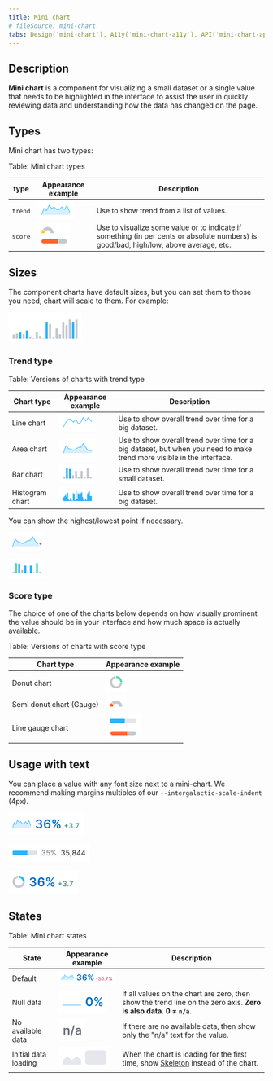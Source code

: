 ```yaml
---
title: Mini chart
# fileSource: mini-chart
tabs: Design('mini-chart'), A11y('mini-chart-a11y'), API('mini-chart-api'), Changelog('mini-chart-changelog')
---
```


## Description

**Mini chart** is a component for visualizing a small dataset or a single value that needs to be highlighted in the interface to assist the user in quickly reviewing data and understanding how the data has changed on the page.

## Types

Mini chart has two types:

Table: Mini chart types

| type       | Appearance example | Description |
| ---------- | ------------------ | ----------- |
| `trend`    | ![](static/trend.png) | Use to show trend from a list of values. |
| `score`    | ![](static/score.png) | Use to visualize some value or to indicate if something (in per cents or absolute numbers) is good/bad, high/low, above average, etc. |

## Sizes

The component charts have default sizes, but you can set them to those you need, chart will scale to them. For example:

![](static/trend-bar-size-big.png)

### Trend type

Table: Versions of charts with trend type

| Chart type       | Appearance example | Description |
| ---------------- | ------------------ | ----------- |
| Line chart       | ![](static/trend-line.png) | Use to show overall trend over time for a big dataset.|
| Area chart       | ![](static/trend-area.png) | Use to show overall trend over time for a big dataset, but when you need to make trend more visible in the interface.|
| Bar chart        | ![](static/trend-bar.png) | Use to show overall trend over time for a small dataset. |
| Histogram chart  | ![](static/trend-histogram.png) |Use to show overall trend over time for a big dataset. |

You can show the highest/lowest point if necessary.

![](static/trend-point.png)

![](static/trend-bar-point.png)

### Score type

The choice of one of the charts below depends on how visually prominent the value should be in your interface and how much space is actually available.

Table: Versions of charts with score type

| Chart type               | Appearance example |
| ------------------------ | ------------------ |
| Donut chart              | ![](static/score-donut.png) |
| Semi donut chart (Gauge) | ![](static/score-semi-donut.png) |
| Line gauge chart         | ![](static/score-line-gauge.png) |

## Usage with text

You can place a value with any font size next to a mini-chart. We recommend making margins multiples of our `--intergalactic-scale-indent` (4px).

![](static/text-1.png)

![](static/text-2.png)

![](static/text-3.png)

## States

Table: Mini chart states

| State         | Appearance example | Description |
| ------------- | ------------------ | ----------- |
| Default       | ![](static/trend-default.png) | |
| Null data     | ![](static/trend-null-data.png) | If all values on the chart are zero, then show the trend line on the zero axis. **Zero is also data. 0 ≠ `n/a`.** |
| No available data       | ![](static/trend-no-data.png) | If there are no available data, then show only the "n/a" text for the value. |
| Initial data loading | ![](static/trend-skeleton.png) | When the chart is loading for the first time, show [Skeleton](/components/skeleton/skeleton) instead of the chart. |
